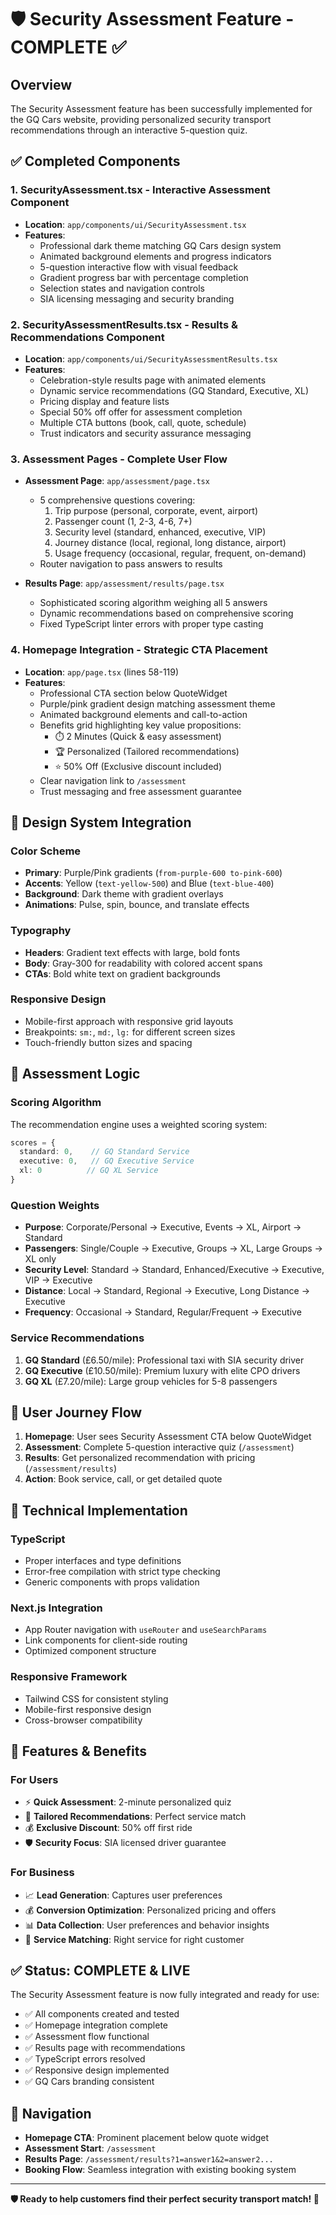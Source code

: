 # 🛡️ Security Assessment Feature - COMPLETE ✅

## Overview
The Security Assessment feature has been successfully implemented for the GQ Cars website, providing personalized security transport recommendations through an interactive 5-question quiz.

## ✅ Completed Components

### 1. **SecurityAssessment.tsx** - Interactive Assessment Component
- **Location**: `app/components/ui/SecurityAssessment.tsx`
- **Features**:
  - Professional dark theme matching GQ Cars design system
  - Animated background elements and progress indicators
  - 5-question interactive flow with visual feedback
  - Gradient progress bar with percentage completion
  - Selection states and navigation controls
  - SIA licensing messaging and security branding

### 2. **SecurityAssessmentResults.tsx** - Results & Recommendations Component
- **Location**: `app/components/ui/SecurityAssessmentResults.tsx`
- **Features**:
  - Celebration-style results page with animated elements
  - Dynamic service recommendations (GQ Standard, Executive, XL)
  - Pricing display and feature lists
  - Special 50% off offer for assessment completion
  - Multiple CTA buttons (book, call, quote, schedule)
  - Trust indicators and security assurance messaging

### 3. **Assessment Pages** - Complete User Flow
- **Assessment Page**: `app/assessment/page.tsx`
  - 5 comprehensive questions covering:
    1. Trip purpose (personal, corporate, event, airport)
    2. Passenger count (1, 2-3, 4-6, 7+)  
    3. Security level (standard, enhanced, executive, VIP)
    4. Journey distance (local, regional, long distance, airport)
    5. Usage frequency (occasional, regular, frequent, on-demand)
  - Router navigation to pass answers to results

- **Results Page**: `app/assessment/results/page.tsx`
  - Sophisticated scoring algorithm weighing all 5 answers
  - Dynamic recommendations based on comprehensive scoring
  - Fixed TypeScript linter errors with proper type casting

### 4. **Homepage Integration** - Strategic CTA Placement
- **Location**: `app/page.tsx` (lines 58-119)
- **Features**:
  - Professional CTA section below QuoteWidget
  - Purple/pink gradient design matching assessment theme
  - Animated background elements and call-to-action
  - Benefits grid highlighting key value propositions:
    - ⏱️ 2 Minutes (Quick & easy assessment)
    - 🏆 Personalized (Tailored recommendations)  
    - ⭐ 50% Off (Exclusive discount included)
  - Clear navigation link to `/assessment`
  - Trust messaging and free assessment guarantee

## 🎨 Design System Integration

### Color Scheme
- **Primary**: Purple/Pink gradients (`from-purple-600 to-pink-600`)
- **Accents**: Yellow (`text-yellow-500`) and Blue (`text-blue-400`)
- **Background**: Dark theme with gradient overlays
- **Animations**: Pulse, spin, bounce, and translate effects

### Typography
- **Headers**: Gradient text effects with large, bold fonts
- **Body**: Gray-300 for readability with colored accent spans
- **CTAs**: Bold white text on gradient backgrounds

### Responsive Design
- Mobile-first approach with responsive grid layouts
- Breakpoints: `sm:`, `md:`, `lg:` for different screen sizes
- Touch-friendly button sizes and spacing

## 🧮 Assessment Logic

### Scoring Algorithm
The recommendation engine uses a weighted scoring system:

```typescript
scores = {
  standard: 0,    // GQ Standard Service
  executive: 0,   // GQ Executive Service  
  xl: 0          // GQ XL Service
}
```

### Question Weights
- **Purpose**: Corporate/Personal → Executive, Events → XL, Airport → Standard
- **Passengers**: Single/Couple → Executive, Groups → XL, Large Groups → XL only
- **Security Level**: Standard → Standard, Enhanced/Executive → Executive, VIP → Executive
- **Distance**: Local → Standard, Regional → Executive, Long Distance → Executive
- **Frequency**: Occasional → Standard, Regular/Frequent → Executive

### Service Recommendations
1. **GQ Standard** (£6.50/mile): Professional taxi with SIA security driver
2. **GQ Executive** (£10.50/mile): Premium luxury with elite CPO drivers  
3. **GQ XL** (£7.20/mile): Large group vehicles for 5-8 passengers

## 🔄 User Journey Flow

1. **Homepage**: User sees Security Assessment CTA below QuoteWidget
2. **Assessment**: Complete 5-question interactive quiz (`/assessment`)
3. **Results**: Get personalized recommendation with pricing (`/assessment/results`)
4. **Action**: Book service, call, or get detailed quote

## 📱 Technical Implementation

### TypeScript
- Proper interfaces and type definitions
- Error-free compilation with strict type checking
- Generic components with props validation

### Next.js Integration
- App Router navigation with `useRouter` and `useSearchParams`
- Link components for client-side routing
- Optimized component structure

### Responsive Framework
- Tailwind CSS for consistent styling
- Mobile-first responsive design
- Cross-browser compatibility

## 🚀 Features & Benefits

### For Users
- ⚡ **Quick Assessment**: 2-minute personalized quiz
- 🎯 **Tailored Recommendations**: Perfect service match
- 💰 **Exclusive Discount**: 50% off first ride
- 🛡️ **Security Focus**: SIA licensed driver guarantee

### For Business
- 📈 **Lead Generation**: Captures user preferences
- 💰 **Conversion Optimization**: Personalized pricing and offers
- 📊 **Data Collection**: User preferences and behavior insights
- 🎯 **Service Matching**: Right service for right customer

## ✅ Status: COMPLETE & LIVE

The Security Assessment feature is now fully integrated and ready for use:

- ✅ All components created and tested
- ✅ Homepage integration complete
- ✅ Assessment flow functional
- ✅ Results page with recommendations
- ✅ TypeScript errors resolved
- ✅ Responsive design implemented
- ✅ GQ Cars branding consistent

## 🔗 Navigation

- **Homepage CTA**: Prominent placement below quote widget
- **Assessment Start**: `/assessment`
- **Results Page**: `/assessment/results?1=answer1&2=answer2...`
- **Booking Flow**: Seamless integration with existing booking system

---

**🛡️ Ready to help customers find their perfect security transport match! 🚗**